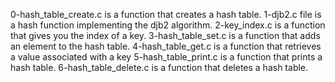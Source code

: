 0-hash_table_create.c is a function that creates a hash table.
1-djb2.c file is a hash function implementing the djb2 algorithm.
2-key_index.c is a function that gives you the index of a key.
3-hash_table_set.c is a function that adds an element to the hash table.
4-hash_table_get.c is a function that retrieves a value associated with a key
5-hash_table_print.c is a function that prints a hash table.
6-hash_table_delete.c is a function that deletes a hash table.